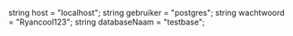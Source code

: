 string host = "localhost";
string gebruiker = "postgres";
string wachtwoord = "Ryancool123";
string databaseNaam = "testbase";
